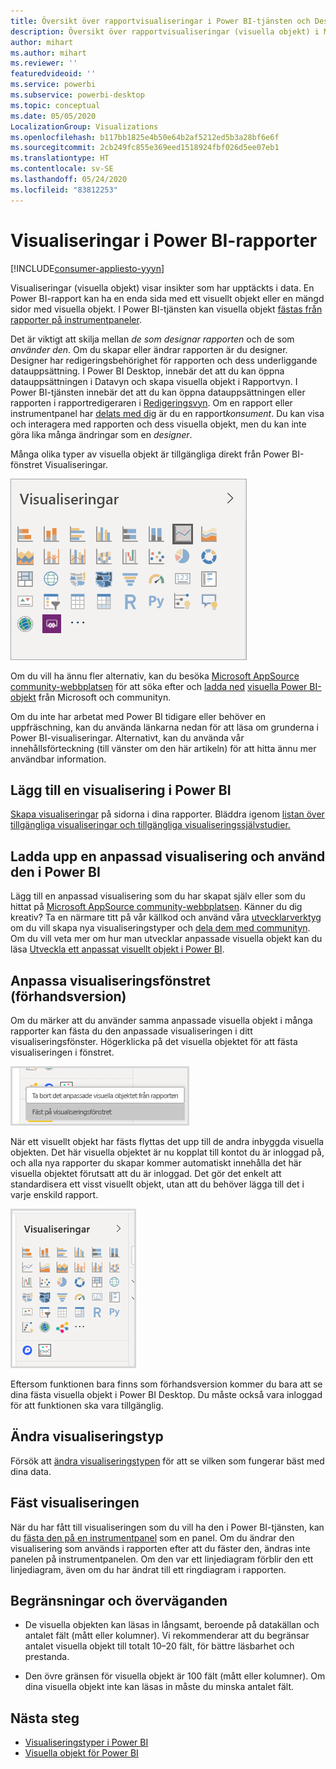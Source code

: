 ```yaml
---
title: Översikt över rapportvisualiseringar i Power BI-tjänsten och Desktop
description: Översikt över rapportvisualiseringar (visuella objekt) i Microsoft Power BI.
author: mihart
ms.author: mihart
ms.reviewer: ''
featuredvideoid: ''
ms.service: powerbi
ms.subservice: powerbi-desktop
ms.topic: conceptual
ms.date: 05/05/2020
LocalizationGroup: Visualizations
ms.openlocfilehash: b117bb1825e4b50e64b2af5212ed5b3a28bf6e6f
ms.sourcegitcommit: 2cb249fc855e369eed1518924fbf026d5ee07eb1
ms.translationtype: HT
ms.contentlocale: sv-SE
ms.lasthandoff: 05/24/2020
ms.locfileid: "83812253"
---
```

# <a name="visualizations-in-power-bi-reports"></a>Visualiseringar i Power BI-rapporter

[!INCLUDE[consumer-appliesto-yyyn](../includes/consumer-appliesto-yyyn.md)]    

Visualiseringar (visuella objekt) visar insikter som har upptäckts i data. En Power BI-rapport kan ha en enda sida med ett visuellt objekt eller en mängd sidor med visuella objekt. I Power BI-tjänsten kan visuella objekt [fästas från rapporter på instrumentpaneler](../create-reports/service-dashboard-pin-tile-from-report.md).

Det är viktigt att skilja mellan *de som designar rapporten* och de som *använder den*.  Om du skapar eller ändrar rapporten är du designer.  Designer har redigeringsbehörighet för rapporten och dess underliggande datauppsättning. I Power BI Desktop, innebär det att du kan öppna datauppsättningen i Datavyn och skapa visuella objekt i Rapportvyn. I Power BI-tjänsten innebär det att du kan öppna datauppsättningen eller rapporten i rapportredigeraren i [Redigeringsvyn](../consumer/end-user-reading-view.md). Om en rapport eller instrumentpanel har [delats med dig](../consumer/end-user-shared-with-me.md) är du en rapport*konsument*. Du kan visa och interagera med rapporten och dess visuella objekt, men du kan inte göra lika många ändringar som en *designer*.

Många olika typer av visuella objekt är tillgängliga direkt från Power BI-fönstret Visualiseringar.

![fönster med ikoner för varje visualiseringstyp](media/power-bi-report-visualizations/power-bi-icons.png)

Om du vill ha ännu fler alternativ, kan du besöka [Microsoft AppSource community-webbplatsen](https://appsource.microsoft.com) för att söka efter och [ladda ned](https://appsource.microsoft.com/marketplace/apps?page=1&product=power-bi-visuals) [visuella Power BI-objekt](../developer/visuals/custom-visual-develop-tutorial.md) från Microsoft och communityn.

Om du inte har arbetat med Power BI tidigare eller behöver en uppfräschning, kan du använda länkarna nedan för att läsa om grunderna i Power BI-visualiseringar.  Alternativt, kan du använda vår innehållsförteckning (till vänster om den här artikeln) för att hitta ännu mer användbar information.

## <a name="add-a-visualization-in-power-bi"></a>Lägg till en visualisering i Power BI

[Skapa visualiseringar](power-bi-report-add-visualizations-i.md) på sidorna i dina rapporter. Bläddra igenom [listan över tillgängliga visualiseringar och tillgängliga visualiseringssjälvstudier.](power-bi-visualization-types-for-reports-and-q-and-a.md) 

## <a name="upload-a-custom-visualization-and-use-it-in-power-bi"></a>Ladda upp en anpassad visualisering och använd den i Power BI

Lägg till en anpassad visualisering som du har skapat själv eller som du hittat på [Microsoft AppSource community-webbplatsen](https://appsource.microsoft.com/marketplace/apps?product=power-bi-visuals). Känner du dig kreativ? Ta en närmare titt på vår källkod och använd våra [utvecklarverktyg](../developer/visuals/custom-visual-develop-tutorial.md) om du vill skapa nya visualiseringstyper och [dela dem med communityn](../developer/visuals/office-store.md). Om du vill veta mer om hur man utvecklar anpassade visuella objekt kan du läsa [Utveckla ett anpassat visuellt objekt i Power BI](../developer/visuals/custom-visual-develop-tutorial.md).

## <a name="personalize-your-visualization-pane-preview"></a>Anpassa visualiseringsfönstret (förhandsversion)

Om du märker att du använder samma anpassade visuella objekt i många rapporter kan fästa du den anpassade visualiseringen i ditt visualiseringsfönster. Högerklicka på det visuella objektet för att fästa visualiseringen i fönstret.

![Fästa i visualiseringsfönstret](media/power-bi-report-visualizations/power-bi-pin-custom-visual-option.png)

När ett visuellt objekt har fästs flyttas det upp till de andra inbyggda visuella objekten. Det här visuella objektet är nu kopplat till kontot du är inloggad på, och alla nya rapporter du skapar kommer automatiskt innehålla det här visuella objektet förutsatt att du är inloggad. Det gör det enkelt att standardisera ett visst visuellt objekt, utan att du behöver lägga till det i varje enskild rapport.

![Anpassat fönster för visualiseringar](media/power-bi-report-visualizations/power-bi-personalized-visualization-pane.png)

Eftersom funktionen bara finns som förhandsversion kommer du bara att se dina fästa visuella objekt i Power BI Desktop. Du måste också vara inloggad för att funktionen ska vara tillgänglig.

## <a name="change-the-visualization-type"></a>Ändra visualiseringstyp

Försök att [ändra visualiseringstypen](power-bi-report-change-visualization-type.md) för att se vilken som fungerar bäst med dina data.

## <a name="pin-the-visualization"></a>Fäst visualiseringen

När du har fått till visualiseringen som du vill ha den i Power BI-tjänsten, kan du [fästa den på en instrumentpanel](../create-reports/service-dashboard-pin-tile-from-report.md) som en panel. Om du ändrar den visualisering som används i rapporten efter att du fäster den, ändras inte panelen på instrumentpanelen. Om den var ett linjediagram förblir den ett linjediagram, även om du har ändrat till ett ringdiagram i rapporten.

## <a name="limitations-and-considerations"></a>Begränsningar och överväganden
- De visuella objekten kan läsas in långsamt, beroende på datakällan och antalet fält (mått eller kolumner).  Vi rekommenderar att du begränsar antalet visuella objekt till totalt 10–20 fält, för bättre läsbarhet och prestanda. 

- Den övre gränsen för visuella objekt är 100 fält (mått eller kolumner). Om dina visuella objekt inte kan läsas in måste du minska antalet fält.   

## <a name="next-steps"></a>Nästa steg

* [Visualiseringstyper i Power BI](power-bi-visualization-types-for-reports-and-q-and-a.md)
* [Visuella objekt för Power BI](../developer/visuals/power-bi-custom-visuals.md)
